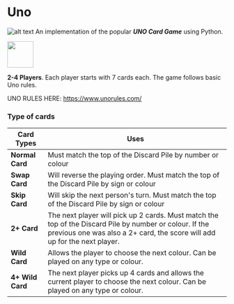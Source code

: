 # Uno

![alt text][logo]
An implementation of the popular **_UNO Card Game_** using Python.



<img src="https://dl.myket.ir/newresizing/resize/medium/png/icon/d5347673-d016-40fd-915c-de81ae74a169_.png" width="60" height="60"/>

**2-4 Players**. Each player starts with 7 cards each. The game follows basic Uno rules.

UNO RULES HERE: https://www.unorules.com/


### Type of cards

| Card Types              | Uses                     |
|------------------------------------|------------------------------------|
| **Normal Card**  | Must match the top of the Discard Pile by number or colour|
| **Swap Card**    | Will reverse the playing order. Must match the top of the Discard Pile by sign or colour|
| **Skip Card**    | Will skip the next person's turn. Must match the top of the Discard Pile by sign or colour|
| **2+ Card**      | The next player will pick up 2 cards. Must match the top of the Discard Pile by number or colour. If the previous one was also a 2+ card, the score will add up for the next player. |
| **Wild Card**    | Allows the player to choose the next colour. Can be played on any type or colour.|
| **4+ Wild Card** | The next player picks up 4 cards and allows the current player to choose the next colour. Can be played on any type or colour. |


[logo]: https://proxy.duckduckgo.com/iu/?u=http%3A%2F%2Fcdn02.nintendo-europe.com%2Fmedia%2Fimages%2F10_share_images%2Fgames_15%2Fnintendo_switch_download_software_1%2FH2x1_NSwitchDS_Uno_image1600w.jpg&f=1
